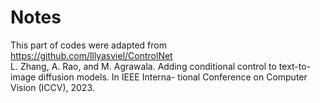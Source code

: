 # Notes

This part of codes were adapted from https://github.com/lllyasviel/ControlNet \
L. Zhang, A. Rao, and M. Agrawala. Adding conditional control to text-to-image diffusion models. In IEEE Interna- tional Conference on Computer Vision (ICCV), 2023.


